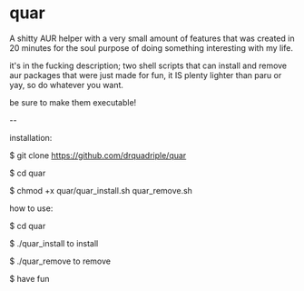 # quar
A shitty AUR helper with a very small amount of features that was created in 20 minutes for the soul purpose of doing something interesting with my life.

it's in the fucking description;
two shell scripts that can install and remove aur packages that were just made for fun, it IS plenty lighter than paru or yay, so do whatever you want.

be sure to make them executable!

--

installation:

$ git clone https://github.com/drquadriple/quar

$ cd quar

$ chmod +x quar/quar_install.sh quar_remove.sh


how to use:


$ cd quar

$ ./quar_install to install

$ ./quar_remove to remove

$ have fun
